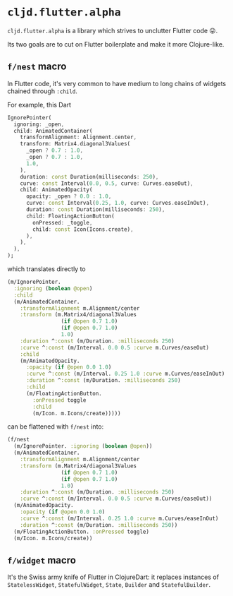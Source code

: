 # `cljd.flutter.alpha`

`cljd.flutter.alpha` is a library which strives to unclutter Flutter code 😜.

Its two goals are to cut on Flutter boilerplate and make it more Clojure-like.

## `f/nest` macro

In Flutter code, it's very common to have medium to long chains of widgets chained through `:child`.

For example, this Dart

```dart
IgnorePointer(
  ignoring: _open,
  child: AnimatedContainer(
    transformAlignment: Alignment.center,
    transform: Matrix4.diagonal3Values(
      _open ? 0.7 : 1.0,
      _open ? 0.7 : 1.0,
      1.0,
    ),
    duration: const Duration(milliseconds: 250),
    curve: const Interval(0.0, 0.5, curve: Curves.easeOut),
    child: AnimatedOpacity(
      opacity: _open ? 0.0 : 1.0,
      curve: const Interval(0.25, 1.0, curve: Curves.easeInOut),
      duration: const Duration(milliseconds: 250),
      child: FloatingActionButton(
        onPressed: _toggle,
        child: const Icon(Icons.create),
      ),
    ),
  ),
);
```

which translates directly to
```clj
(m/IgnorePointer.
  :ignoring (boolean @open)
  :child
  (m/AnimatedContainer.
    :transformAlignment m.Alignment/center
    :transform (m.Matrix4/diagonal3Values
                 (if @open 0.7 1.0)
                 (if @open 0.7 1.0)
                 1.0)
    :duration ^:const (m/Duration. :milliseconds 250)
    :curve ^:const (m/Interval. 0.0 0.5 :curve m.Curves/easeOut)
    :child
    (m/AnimatedOpacity.
      :opacity (if @open 0.0 1.0)
      :curve ^:const (m/Interval. 0.25 1.0 :curve m.Curves/easeInOut)
      :duration ^:const (m/Duration. :milliseconds 250)
      :child
      (m/FloatingActionButton.
        :onPressed toggle
        :child
        (m/Icon. m.Icons/create)))))
```

can be flattened with `f/nest` into:

```clj
(f/nest
  (m/IgnorePointer. :ignoring (boolean @open))
  (m/AnimatedContainer.
    :transformAlignment m.Alignment/center
    :transform (m.Matrix4/diagonal3Values
                 (if @open 0.7 1.0)
                 (if @open 0.7 1.0)
                 1.0)
    :duration ^:const (m/Duration. :milliseconds 250)
    :curve ^:const (m/Interval. 0.0 0.5 :curve m.Curves/easeOut))
  (m/AnimatedOpacity.
    :opacity (if @open 0.0 1.0)
    :curve ^:const (m/Interval. 0.25 1.0 :curve m.Curves/easeInOut)
    :duration ^:const (m/Duration. :milliseconds 250))
  (m/FloatingActionButton. :onPressed toggle)
  (m/Icon. m.Icons/create))
  ```

## `f/widget` macro

It's the Swiss army knife of Flutter in ClojureDart: it replaces instances of `StatelessWidget`, `StatefulWidget`, `State`, `Builder` and `StatefulBuilder`.
